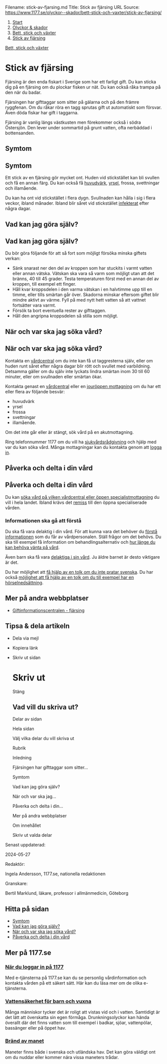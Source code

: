 Filename: stick-av-fjarsing.md
Title: Stick av fjärsing
URL Source: https://www.1177.se/olyckor--skador/bett-stick-och-vaxter/stick-av-fjarsing/

1.  [Start](https://www.1177.se/)
2.  [Olyckor & skador](https://www.1177.se/olyckor--skador/)
3.  [Bett, stick och växter](https://www.1177.se/olyckor--skador/bett-stick-och-vaxter/)
4.  [Stick av fjärsing](https://www.1177.se/olyckor--skador/bett-stick-och-vaxter/stick-av-fjarsing/)

[Bett, stick och växter](https://www.1177.se/olyckor--skador/bett-stick-och-vaxter/)

Stick av fjärsing
=================

Fjärsing är den enda fiskart i Sverige som har ett farligt gift. Du kan sticka dig på en fjärsing om du plockar fisken ur nät. Du kan också råka trampa på den när du badar.

Fjärsingen har gifttaggar som sitter på gälarna och på den främre ryggfenan. Om du råkar röra en tagg sprutas gift ut automatiskt som försvar. Även döda fiskar har gift i taggarna.

Fjärsing är vanlig längs västkusten men förekommer också i södra Östersjön. Den lever under sommartid på grunt vatten, ofta nerbäddad i bottensanden.

Symtom
------

Symtom
------

Ett stick av en fjärsing gör mycket ont. Huden vid stickstället kan bli svullen och få en annan färg. Du kan också få [huvudvärk](https://www.1177.se/sjukdomar--besvar/hjarna-och-nerver/huvudvark-och-migran/huvudvark-hos-vuxna/), [yrsel](https://www.1177.se/sjukdomar--besvar/hjarna-och-nerver/yrsel-svimning-och-kramper/yrsel/), frossa, svettningar och illamående.

Du kan ha ont vid stickstället i flera dygn. Svullnaden kan hålla i sig i flera veckor, ibland månader. Ibland blir såret vid stickstället [infekterat](https://www.1177.se/sjukdomar--besvar/infektioner/infektion-och-inflammation/) efter några dagar.

Vad kan jag göra själv?
-----------------------

Vad kan jag göra själv?
-----------------------

Du bör göra följande för att så fort som möjligt försöka minska giftets verkan:

*   Sänk snarast ner den del av kroppen som har stuckits i varmt vatten eller annan vätska. Vätskan ska vara så varm som möjligt utan att det bränns, 40 till 45 grader. Testa temperaturen först med en annan del av kroppen, till exempel ett finger.
*   Håll kvar kroppsdelen i den varma vätskan i en halvtimme upp till en timme, eller tills smärtan går över. Skadorna minskar eftersom giftet blir mindre aktivt av värme. Fyll på med nytt hett vatten så att vattnet fortsätter vara varmt.
*   Försök ta bort eventuella rester av gifttaggen.
*   Håll den angripna kroppsdelen så stilla som möjligt.

När och var ska jag söka vård?
------------------------------

När och var ska jag söka vård?
------------------------------

Kontakta en [vårdcentral](https://www.1177.se/lankbiblioteket/nationella-lankar/1177---lankar/hitta-vard---forinstallda-sok/hitta-vardcentral-nara-mig/) om du inte kan få ut taggresterna själv, eller om huden runt såret efter några dagar blir rött och svullet med varbildning. Detsamma gäller om du själv inte lyckats lindra smärtan inom 30 till 60 minuter, eller om svullnaden eller smärtan ökar.

Kontakta genast en [vårdcentral](https://www.1177.se/lankbiblioteket/nationella-lankar/1177---lankar/hitta-vard---forinstallda-sok/hitta-vardcentral-nara-mig/) eller en [jouröppen mottagning](https://www.1177.se/lankbiblioteket/nationella-lankar/1177---lankar/hitta-vard---forinstallda-sok/hitta-jourmottagning-nara-mig/) om du har ett eller flera av följande besvär:

*   huvudvärk
*   yrsel
*   frossa
*   svettningar
*   illamående.

Om det inte går eller är stängt, sök vård på en akutmottagning.

Ring telefonnummer 1177 om du vill ha [sjukvårdsrådgivning](https://www.1177.se/om-1177/nar-du-ringer-1177/nar-du-ringer-1177/) och hjälp med var du kan söka vård. Många mottagningar kan du kontakta genom att [logga in](https://www.1177.se/lankbiblioteket/nationella-lankar/1177---lankar/e-tjanster---behallare/e-tjanster---allman-inloggning/).

Påverka och delta i din vård
----------------------------

Påverka och delta i din vård
----------------------------

Du kan [söka vård på vilken vårdcentral eller öppen specialistmottagning](https://www.1177.se/sa-fungerar-varden/att-valja-vardmottagning/valja-vardmottagning/) du vill i hela landet. Ibland krävs det [remiss](https://www.1177.se/sa-fungerar-varden/att-valja-vardmottagning/remiss/) till den öppna specialiserade vården.

### Informationen ska gå att förstå

Du ska få vara delaktig i din vård. För att kunna vara det behöver du [förstå informationen](https://www.1177.se/sa-fungerar-varden/var-med-och-bestam-om-din-vard/patientlagen/) som du får av vårdpersonalen. Ställ frågor om det behövs. Du ska till exempel få information om behandlingsalternativ och [hur länge du kan behöva vänta på vård](https://www.1177.se/sa-fungerar-varden/lagar-och-bestammelser/vardgaranti/).

Även barn ska få vara [delaktiga i sin vård](https://www.1177.se/sa-fungerar-varden/var-med-och-bestam-om-din-vard/barns-och-vardnadshavares-rattigheter-i-varden/). Ju äldre barnet är desto viktigare är det.

Du har möjlighet att [få hjälp av en tolk om du inte pratar svenska](https://www.1177.se/sa-fungerar-varden/vard-om-du-kommer-fran-ett-annat-land/tolkning-till-mitt-sprak/). Du har också [möjlighet att få hjälp av en tolk om du till exempel har en hörselnedsättning](https://www.1177.se/undersokning-behandling/hjalpmedel/hjalpmedel-for-kognition-och-kommunikation/tolktjanster-vid-funktionsnedsattning/).

Mer på andra webbplatser
------------------------

*   [Giftinformationscentralen - fjärsing](https://www.1177.se/lankbiblioteket/nationella-lankar/g/giftinformationscentralen---startsida/giftinformationscentralen---fjarsing/)

Tipsa & dela artikeln
---------------------

*   Dela via mejl
*   Kopiera länk
*   Skriv ut sidan
    
    Skriv ut
    ========
    
    Stäng
    
    Vad vill du skriva ut?
    ----------------------
    
    Delar av sidan
    
    Hela sidan
    
    Välj vilka delar du vill skriva ut
    
    Rubrik
    
    Inledning
    
    Fjärsingen har gifttaggar som sitter...
    
    Symtom
    
    Vad kan jag göra själv?
    
    När och var ska jag...
    
    Påverka och delta i din...
    
    Mer på andra webbplatser
    
    Om innehållet
    
    Skriv ut valda delar
    

Senast uppdaterad:

2024-05-27

Redaktör:

Ingela Andersson, 1177.se, nationella redaktionen

Granskare:

Bertil Marklund, läkare, professor i allmänmedicin, Göteborg

Hitta på sidan
--------------

*   [Symtom](https://www.1177.se/olyckor--skador/bett-stick-och-vaxter/stick-av-fjarsing/#section-37634)
*   [Vad kan jag göra själv?](https://www.1177.se/olyckor--skador/bett-stick-och-vaxter/stick-av-fjarsing/#section-37637)
*   [När och var ska jag söka vård?](https://www.1177.se/olyckor--skador/bett-stick-och-vaxter/stick-av-fjarsing/#section-37638)
*   [Påverka och delta i din vård](https://www.1177.se/olyckor--skador/bett-stick-och-vaxter/stick-av-fjarsing/#section-134814)

Mer på 1177.se
--------------

### [När du loggar in på 1177](https://www.1177.se/om-1177/nar-du-loggar-in-pa-1177.se/)

Med e-tjänsterna på 1177.se kan du se personlig vårdinformation och kontakta vården på ett säkert sätt. Här kan du läsa mer om de olika e-tjänsterna.

### [Vattensäkerhet för barn och vuxna](https://www.1177.se/barn--gravid/att-ta-hand-om-barn/barnsakerhet/vattensakerhet-for-barn-och-vuxna/)

Många människor tycker det är roligt att vistas vid och i vatten. Samtidigt är det lätt att överskatta sin egen förmåga. Drunkningsolyckor kan hända överallt där det finns vatten som till exempel i badkar, sjöar, vattenpölar, bassänger eller på öppet hav.

### [Bränd av manet](https://www.1177.se/olyckor--skador/bett-stick-och-vaxter/brand-av-manet/)

Maneter finns både i svenska och utländska hav. Det kan göra väldigt ont om du nuddar eller kommer nära vissa maneters trådar.
